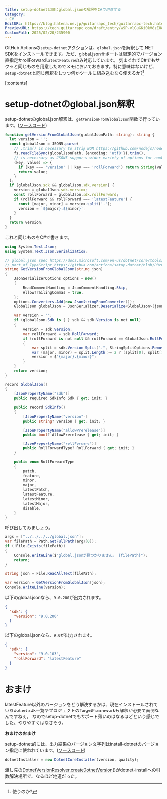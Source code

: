 ```yaml
---
Title: setup-dotnetと同じglobal.jsonの解釈をC#で用意する
Category:
- C#
EditURL: https://blog.hatena.ne.jp/guitarrapc_tech/guitarrapc-tech.hatenablog.com/atom/entry/6802418398330557518
PreviewURL: https://tech.guitarrapc.com/draft/entry/w9P-vlGuGKi0kV8zEU8ioEbRyb8
CustomPath: 2025/02/20/235900
---
```


GitHub Actionsの`setup-dotnet`アクションは、`global.json`を解釈して.NET SDKをインストールできます。ただ、global.jsonサポートは限定的でバージョン直指定かrollForward`latestFeature`のみ対応しています。
気まぐれでC#でもサクッと同じものを用意したのでメモにおいておきます。特に意味はないけど、`setup-dotnet`と同じ解釈をしつつ何かツールに組み込むなら使えるか?[^1]

[:contents]

# setup-dotnetのglobal.json解釈

setup-dotnetのglobal.json解釈は、`getVersionFromGlobalJson`関数で行っています。([ソースコード](https://github.com/actions/setup-dotnet/blob/83c0c1a6c843e2d7e6b14cc940a4a8c77243829b/src/setup-dotnet.ts#L99C1-L119C2))

```typescript
function getVersionFromGlobalJson(globalJsonPath: string): string {
  let version = '';
  const globalJson = JSON5.parse(
    // .trim() is necessary to strip BOM https://github.com/nodejs/node/issues/20649
    fs.readFileSync(globalJsonPath, {encoding: 'utf8'}).trim(),
    // is necessary as JSON5 supports wider variety of options for numbers: https://www.npmjs.com/package/json5#numbers
    (key, value) => {
      if (key === 'version' || key === 'rollForward') return String(value);
      return value;
    }
  );
  if (globalJson.sdk && globalJson.sdk.version) {
    version = globalJson.sdk.version;
    const rollForward = globalJson.sdk.rollForward;
    if (rollForward && rollForward === 'latestFeature') {
      const [major, minor] = version.split('.');
      version = `${major}.${minor}`;
    }
  }
  return version;
}
```

これと同じものをC#で書きます。

```csharp
using System.Text.Json;
using System.Text.Json.Serialization;

// global.json spec https://docs.microsoft.com/en-us/dotnet/core/tools/global-json
// port of TypeScript https://github.com/actions/setup-dotnet/blob/83c0c1a6c843e2d7e6b14cc940a4a8c77243829b/src/setup-dotnet.ts#L99C1-L119C2
string GetVersionFromGlobalJson(string json)
{
    JsonSerializerOptions options = new()
    {
        ReadCommentHandling = JsonCommentHandling.Skip,
        AllowTrailingCommas = true,
    };
    options.Converters.Add(new JsonStringEnumConverter());
    GlobalJson globalJson = JsonSerializer.Deserialize<GlobalJson>(json, options)!;

    var version = "";
    if (globalJson.Sdk is { } sdk && sdk.Version is not null)
    {
        version = sdk.Version;
        var rollForawrd = sdk.RollForward;
        if (rollForawrd is not null && rollForawrd == GlobalJson.RollForwardType.latestFeature)
        {
            var split = sdk.Version.Split(".", StringSplitOptions.RemoveEmptyEntries);
            var (major, minor) = split.Length >= 2 ? (split[0], split[1]) : ("0", "0");
            version = $"{major}.{minor}";
        }
    }
    return version;
}

record GlobalJson()
{
    [JsonPropertyName("sdk")]
    public required SdkInfo Sdk { get; init; }

    public record SdkInfo()
    {
        [JsonPropertyName("version")]
        public string? Version { get; init; }

        [JsonPropertyName("allowPrerelease")]
        public bool? AllowPrerelease { get; init; }

        [JsonPropertyName("rollForward")]
        public RollForwardType? RollForward { get; init; }
    }

    public enum RollForwardType
    {
        patch,
        feature,
        minor,
        major,
        latestPatch,
        latestFeature,
        latestMinor,
        latestMajor,
        disable,
    }
}
```

呼び出してみましょう。

```csharp
args = ["../../../../global.json"];
var filePath = Path.GetFullPath(args[0]);
if (!File.Exists(filePath))
{
    Console.WriteLine($"global.jsonが見つかりません。 {filePath}");
    return;
}

string json = File.ReadAllText(filePath);

var version = GetVersionFromGlobalJson(json);
Console.WriteLine(version);
```

以下のglobal.jsonなら、`9.0.200`が出力されます。

```json
{
  "sdk": {
    "version": "9.0.200"
  }
}
```

以下のglobal.jsonなら、`9.0`が出力されます。

```json
{
  "sdk": {
    "version": "9.0.103",
    "rollForward": "latestFeature"
  }
}
```

# おまけ

latestFeature以外のバージョンをどう解決するかは、現在インストールされているdotnet sdk一覧やプロジェクトのTargetFrameworkも解釈が必要で面倒なんですねぇ。
なのでsetup-dotnetでもサポート薄いのはなるほどという感じでした。やりやすくはなさそう。

**おまけのおまけ**

setup-dotnet的には、出力結果のバージョン文字列はinstall-dotnetのバージョン指定に使われています。([ソースコード](https://github.com/actions/setup-dotnet/blob/83c0c1a6c843e2d7e6b14cc940a4a8c77243829b/src/setup-dotnet.ts#L72))

```typescript
dotnetInstaller = new DotnetCoreInstaller(version, quality);
```

渡し先の[DotnetVersionResolver.createDotnetVersion()](https://github.com/actions/setup-dotnet/blob/83c0c1a6c843e2d7e6b14cc940a4a8c77243829b/src/installer.ts#L84)がdotnet-installへの引数解決場所で、なるほど地道だった。




[^1]: 使うのか?
